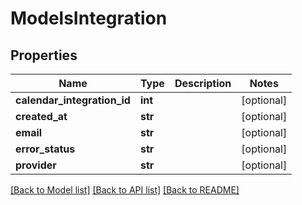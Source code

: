 # ModelsIntegration

## Properties

Name | Type | Description | Notes
------------ | ------------- | ------------- | -------------
**calendar_integration_id** | **int** |  | [optional] 
**created_at** | **str** |  | [optional] 
**email** | **str** |  | [optional] 
**error_status** | **str** |  | [optional] 
**provider** | **str** |  | [optional] 

[[Back to Model list]](../README.md#documentation-for-models) [[Back to API list]](../README.md#documentation-for-api-endpoints) [[Back to README]](../README.md)


